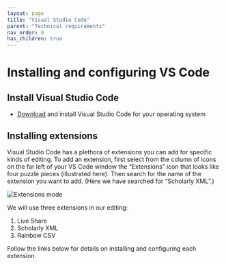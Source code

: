 ```yaml
---
layout: page
title: "Visual Studio Code"
parent: "Technical requirements"
nav_order: 0
has_children: true
---
```



# Installing and configuring  VS Code


## Install Visual Studio Code

- [Download](https://code.visualstudio.com/download) and install Visual Studio Code for your operating system


## Installing extensions

Visual Studio Code has a plethora of extensions you can add for specific kinds of editing. To add an extension, first select from the column of icons on the far left of your VS Code window the “Extensions” icon that looks like four puzzle pieces (illustrated here). Then search for the name of the extension you want to add. (Here we have searched for “Scholarly XML”.)





![Extensions mode](https://hcmid.github.io/ms-hackathon-2021/imgs/extensions.png)

We will use three extensions in our editing:

1. Live Share
2. Scholarly XML
3. Rainbow CSV

Follow the links below for details on installing and configuring each extension.


